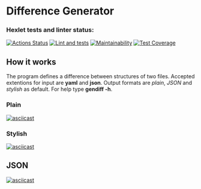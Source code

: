 # Difference Generator

### Hexlet tests and linter status:
[![Actions Status](https://github.com/d13ch/frontend-project-46/workflows/hexlet-check/badge.svg)](https://github.com/d13ch/frontend-project-46/actions)
[![Lint and tests](https://github.com/d13ch/frontend-project-46/actions/workflows/main.yml/badge.svg)](https://github.com/d13ch/frontend-project-46/actions/workflows/main.yml)
[![Maintainability](https://api.codeclimate.com/v1/badges/a0124f6f6f80788d9737/maintainability)](https://codeclimate.com/github/d13ch/frontend-project-46/maintainability)
[![Test Coverage](https://api.codeclimate.com/v1/badges/a0124f6f6f80788d9737/test_coverage)](https://codeclimate.com/github/d13ch/frontend-project-46/test_coverage)

## How it works
The program defines a difference between structures of two files. Accepted extentions for input are **yaml** and **json**. Output formats are *plain*, *JSON* and *stylish* as default.
For help type **gendiff -h**.
### Plain
[![asciicast](https://asciinema.org/a/DJiXvO6gJ60ebpfhgVolHTd1a.svg)](https://asciinema.org/a/DJiXvO6gJ60ebpfhgVolHTd1a)
### Stylish
[![asciicast](https://asciinema.org/a/u6EtZJeFkTyn4PGXL640tHiJs.svg)](https://asciinema.org/a/u6EtZJeFkTyn4PGXL640tHiJs)
## JSON
[![asciicast](https://asciinema.org/a/OwMCIApLvMktsXBg0OXQVFXha.svg)](https://asciinema.org/a/OwMCIApLvMktsXBg0OXQVFXha)